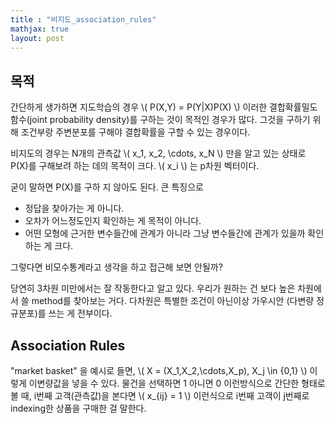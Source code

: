 ```yaml
---
title : "비지도_association_rules"
mathjax: true
layout: post
---
```


## 목적
간단하게 생가하면 지도학습의 경우 \\( P(X,Y) = P(Y|X)P(X) \\) 이러한 결합확률밀도함수(joint probability density)를 구하는 것이 목적인 경우가 많다.
그것을 구하기 위해 조건부랑 주변분포를 구해야 결합확률을 구할 수 있는 경우이다. 

비지도의 경우는 N개의 관측값 \\( x_1, x_2, \cdots, x_N \\) 만을 알고 있는 상태로 P(X)를 구해보려 하는 데의 목적이 크다. 
\\( x_i \\) 는 p차원 벡터이다.

굳이 말하면 P(X)를 구하 지 않아도 된다.
큰 특징으로 
- 정답을 찾아가는 게 아니다.
- 오차가 어느정도인지 확인하는 게 목적이 아니다.
- 어떤 모형에 근거한 변수들간에 관계가 아니라 그냥 변수들간에 관계가 있을까 확인하는 게 크다.


그렇다면 비모수통계라고 생각을 하고 접근해 보면 안될까? 

당연히 3차원 미만에서는 잘 작동한다고 알고 있다. 우리가 원하는 건 보다 높은 차원에서 쓸 method를 찾아보는 거다.
다차원은 특별한 조건이 아닌이상 가우시안 (다변량 정규분포)를 쓰는 게 전부이다. 
 
## Association Rules
"market basket" 을 예시로 들면, \\( X = (X_1,X_2,\cdots,X_p), X_j \in {0,1} \\) 이렇게 이변량값을 넣을 수 있다. 
물건을 선택하면 1 아니면 0 이런방식으로 간단한 형태로 볼 때, i번째 고객(관측값)을 본다면 \\( x_{ij} = 1 \\) 이런식으로 i번째 고객이 j번째로 indexing한 상품을 구매한 걸 말한다.











